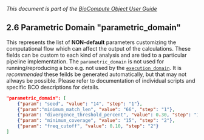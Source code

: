 _This document is part of the [BioCompute Object User Guide](user_guide.md)_

## 2.6 Parametric Domain "parametric_domain"

This represents the list of **NON-default** parameters customizing the computational flow which can affect the output of the calculations. These fields can be custom to each kind of analysis and are tied to a particular pipeline implementation. The `parametric_domain` is not used for running/reproducing a bco e.g. not used by the [`execution_domain`](/execution-domain.md). It is _recommended_ these feilds be generated automatically, but that may not allways be possible. Please refer to documentation of individual scripts and specific BCO descriptions for details.

```json
"parametric_domain": [
    {"param": "seed", "value": "14", "step": "1"},
    {"param":"minimum_match_len", "value": "66", "step": "1"},
    {"param": "divergence_threshold_percent", "value": 0.30, "step": "1"},
    {"param": "minimum_coverage", "value": "15", "step": "2"},
    {"param": "freq_cutoff", "value": 0.10, "step": "2"}
]	
```
